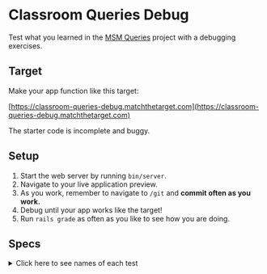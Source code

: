 # Classroom Queries Debug

Test what you learned in the [MSM Queries](https://github.com/appdev-projects/msm-queries) project with a debugging exercises.

## Target

Make your app function like this target:

[https://classroom-queries-debug.matchthetarget.com](https://classroom-queries-debug.matchthetarget.com)

The starter code is incomplete and buggy.

## Setup

1. Start the web server by running `bin/server`.
1. Navigate to your live application preview.
1. As you work, remember to navigate to `/git` and **commit often as you work.**
2. Debug until your app works like the target!
3. Run `rails grade` as often as you like to see how you are doing.

## Specs
<details>
  <summary>Click here to see names of each test</summary>

<li>/courses lists the titles of each Course </li>

<li>/courses lists the term offered for each Course </li>

<li>/courses lists the name of the Department for each Course </li>

<li>/courses has a link with the text 'Show details' to the details page of each Course </li>

<li>/courses has a link to the details page of each Course's Department </li>

<li>/courses/[COURSE ID] displays the name of the Course's Department </li>

<li>/courses/[COURSE ID] has a link to the details page of the Course's Department </li>

<li>/courses/[COURSE ID] displays the number of enrollments there are for the Course </li>

<li>/courses/[COURSE ID] displays the names of the Students enrolled in the Course </li>

<li>/courses/[COURSE ID] has the names of the enrolled Students link the student details page </li>

<li>/departments lists the names of each Department record </li>

<li>/departments/[DEPARTMENT ID] displays the name of the Department record </li>

<li>/departments/[DEPARTMENT ID] displays the number of Courses in the Department </li>

<li>/departments/[DEPARTMENT ID] displays the titles of the Courses in the Department </li>

<li>/departments/[DEPARTMENT ID] displays the titles of the Courses in the Department as links to the Course page </li>

<li>/students lists the first names of each Student </li>

<li>/students lists the last names of each Student </li>

<li>/students lists the email addresses of each Student </li>

<li>/students has a link 'Show details' to the details page of each Student </li>

<li>/students/[STUDENT ID] displays the number of courses the Student is enrolled in </li>

<li>/students/[STUDENT ID] displays the titles of the courses the Student is enrolled in </li>

<li>/students/[STUDENT ID] the Course titles link to the details page of the Course </li>

</details>
